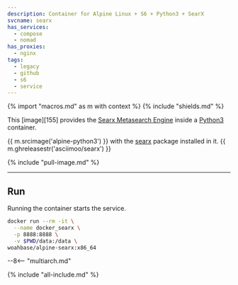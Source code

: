 ```yaml
---
description: Container for Alpine Linux + S6 + Python3 + SearX
svcname: searx
has_services:
  - compose
  - nomad
has_proxies:
  - nginx
tags:
  - legacy
  - github
  - s6
  - service
---
```


{% import "macros.md" as m with context %}
{% include "shields.md" %}

This [image][155] provides the [Searx Metasearch Engine][1] inside
a [Python3][2] container.

{{ m.srcimage('alpine-python3') }} with the [searx][3] package
installed in it. {{ m.ghreleasestr('asciimoo/searx') }}

{% include "pull-image.md" %}

---
Run
---

Running the container starts the service.

``` sh
docker run --rm -it \
  --name docker_searx \
  -p 8888:8888 \
  -v $PWD/data:/data \
woahbase/alpine-searx:x86_64
```

--8<-- "multiarch.md"

[1]: https://searx.github.io/searx/
[2]: https://www.python.org/
[3]: https://github.com/asciimoo/searx/

{% include "all-include.md" %}
